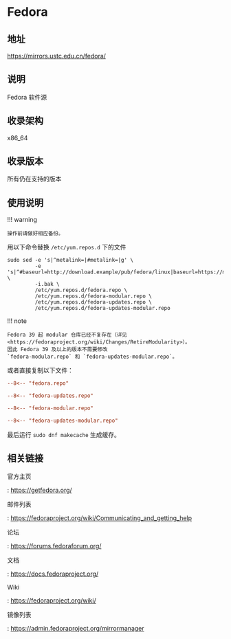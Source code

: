 # Fedora

## 地址

<https://mirrors.ustc.edu.cn/fedora/>

## 说明

Fedora 软件源

## 收录架构

x86_64

## 收录版本

所有仍在支持的版本

## 使用说明

!!! warning

    操作前请做好相应备份。

用以下命令替换 `/etc/yum.repos.d`
下的文件

```shell
sudo sed -e 's|^metalink=|#metalink=|g' \
         -e 's|^#baseurl=http://download.example/pub/fedora/linux|baseurl=https://mirrors.ustc.edu.cn/fedora|g' \
         -i.bak \
         /etc/yum.repos.d/fedora.repo \
         /etc/yum.repos.d/fedora-modular.repo \
         /etc/yum.repos.d/fedora-updates.repo \
         /etc/yum.repos.d/fedora-updates-modular.repo
```

!!! note

    Fedora 39 起 modular 仓库已经不复存在（详见
    <https://fedoraproject.org/wiki/Changes/RetireModularity>）。
    因此 Fedora 39 及以上的版本不需要修改
    `fedora-modular.repo` 和 `fedora-updates-modular.repo`。

或者直接复制以下文件：

```ini title="/etc/yum.repos.d/fedora.repo"
--8<-- "fedora.repo"
```

```ini title="/etc/yum.repos.d/fedora-updates.repo"
--8<-- "fedora-updates.repo"
```

```ini title="/etc/yum.repos.d/fedora-modular.repo"
--8<-- "fedora-modular.repo"
```

```ini title="/etc/yum.repos.d/fedora-updates-modular.repo"
--8<-- "fedora-updates-modular.repo"
```

最后运行 `sudo dnf makecache` 生成缓存。

## 相关链接

官方主页

:   <https://getfedora.org/>

邮件列表

:   <https://fedoraproject.org/wiki/Communicating_and_getting_help>

论坛

:   <https://forums.fedoraforum.org/>

文档

:   <https://docs.fedoraproject.org/>

Wiki

:   <https://fedoraproject.org/wiki/>

镜像列表

:   <https://admin.fedoraproject.org/mirrormanager>
